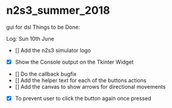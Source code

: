 # n2s3_summer_2018
gui for dsl
Things to be Done:


Log: Sun 10th June
- [] Add the n2s3 simulator logo
- [x] Show the Console output on the Tkinter Widget
- [] Do the callback bugfix
- [] Add the helper text for each of the buttons actions
- [] Add the canvas to show arrows for directional movements
- [x] To prevent user to click the button again once pressed
